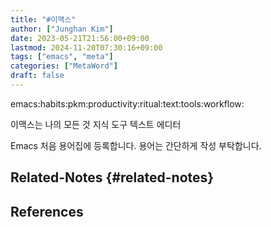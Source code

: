```yaml
---
title: "#이맥스"
author: ["Junghan Kim"]
date: 2023-05-21T21:56:00+09:00
lastmod: 2024-11-20T07:30:16+09:00
tags: ["emacs", "meta"]
categories: ["MetaWord"]
draft: false
---
```


emacs:habits:pkm:productivity:ritual:text:tools:workflow:

이맥스는 나의 모든 것 지식 도구 텍스트 에디터

Emacs 처음 용어집에 등록합니다. 용어는 간단하게 작성 부탁합니다.


## Related-Notes {#related-notes}

## References

<style>.csl-entry{text-indent: -1.5em; margin-left: 1.5em;}</style><div class="csl-bib-body">
</div>

